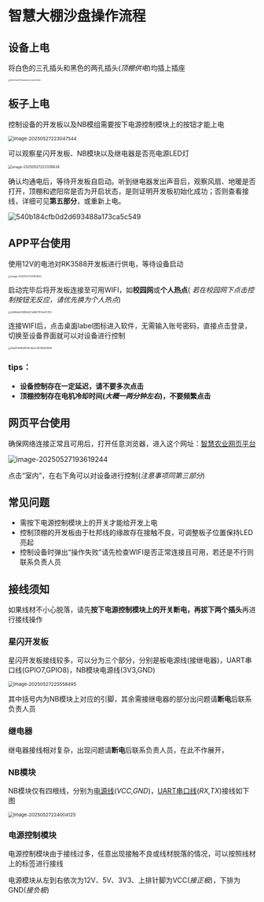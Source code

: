 # 智慧大棚沙盘操作流程

## 设备上电

将白色的三孔插头和黑色的两孔插头(*顶棚供电*)均插上插座

<img src="img/8fc830a55f519fa4b64c00d4c16458e.jpg" alt="8fc830a55f519fa4b64c00d4c16458e" style="zoom: 25%;" />

## 板子上电

控制设备的开发板以及NB模组需要按下电源控制模块上的按钮才能上电

<img src="img/image-20250527223047544.png" alt="image-20250527223047544" style="zoom: 67%;" />

可以观察星闪开发板、NB模块以及继电器是否亮电源LED灯

<img src="img/image-20250527223339434.png" alt="image-20250527223339434" style="zoom:50%;" />

确认均通电后，等待开发板自启动。听到继电器发出声音后，观察风扇、地暖是否打开，顶棚和遮阳帘是否为开启状态，是则证明开发板初始化成功；否则查看接线，详细可见**第五部分**，或重新上电。

![540b184cfb0d2d693488a173ca5c549](img/540b184cfb0d2d693488a173ca5c549.jpg)

## APP平台使用

使用12V的电池对RK3588开发板进行供电，等待设备启动

<img src="img/image-20250527230951843.png" alt="image-20250527230951843" style="zoom: 33%;" />

启动完毕后将开发板连接至可用WIFI，如**校园网**或**个人热点**( *若在校园网下点击控制按钮无反应，请优先换为个人热点*)

<img src="img/e6f4bbb42980a027e8b57ff24a72359.jpg" alt="e6f4bbb42980a027e8b57ff24a72359" style="zoom:33%;" />

连接WIFI后，点击桌面label图标进入软件，无需输入账号密码，直接点击登录，切换至设备界面就可以对设备进行控制

<img src="img/8ea814d4bd97fdcda2cc8036b92969f.jpg" alt="8ea814d4bd97fdcda2cc8036b92969f" style="zoom: 33%;" />

### tips：

* **设备控制存在一定延迟，请不要多次点击**
* **顶棚控制存在电机冷却时间(*大概一两分钟左右*)，不要频繁点击**

## 网页平台使用

确保网络连接正常且可用后，打开任意浏览器，进入这个网址：[智慧农业网页平台](http://189.1.245.236:8090/#/home)

![image-20250527193619244](img/image-20250527193619244.png)

点击“室内”，在右下角可以对设备进行控制(*注意事项同第三部分*)

## 常见问题

* 需按下电源控制模块上的开关才能给开发上电
* 控制顶棚的开发板由于杜邦线的缘故存在接触不良，可调整板子位置保持LED亮起
* 控制设备时弹出“操作失败”请先检查WIFI是否正常连接且可用，若还是不行则联系负责人员

## 接线须知

如果线材不小心脱落，请先**按下电源控制模块上的开关断电，再拔下两个插头**再进行接线操作

### 星闪开发板

星闪开发板接线较多，可以分为三个部分，分别是板电源线(接继电器)，UART串口线(GPIO7,GPIO8)，NB模块电源线(3V3,GND)

<img src="img/image-20250527225558495.png" alt="image-20250527225558495" style="zoom:67%;" />

其中括号内为NB模块上对应的引脚，其余需接继电器的部分出问题请**断电**后联系负责人员

### 继电器

继电器接线相对复杂，出现问题请**断电**后联系负责人员，在此不作展开，

### NB模块

NB模块仅有四根线，分别为<u>电源线</u>(*VCC,GND*)，<u>UART串口线</u>(*RX,TX*)接线如下图

<img src="img/image-20250527224004125.png" alt="image-20250527224004125" style="zoom:67%;" />



### 电源控制模块

电源控制模块由于接线过多，任意出现接触不良或线材脱落的情况，可以按照线材上的标签进行接线

电源模块从左到右依次为12V、5V、3V3、上排针脚为VCC(*接正极*)，下排为GND(*接负极*)